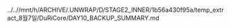 ../..//mnt/h/ARCHIVE/.UNWRAP/D/STAGE2_INNER/1b56a430f95a/temp_extract_8월7일/DuRiCore/DAY10_BACKUP_SUMMARY.md